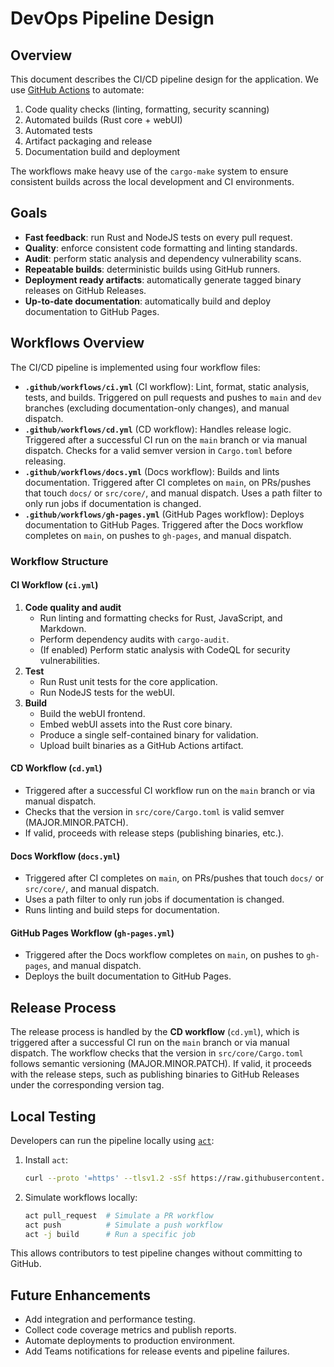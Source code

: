 # DevOps Pipeline Design

## Overview

This document describes the CI/CD pipeline design for the application. We use
[GitHub Actions](https://docs.github.com/en/actions/get-started/understand-github-actions)
to automate:

1. Code quality checks (linting, formatting, security scanning)
2. Automated builds (Rust core + webUI)
3. Automated tests
4. Artifact packaging and release
5. Documentation build and deployment

The workflows make heavy use of the `cargo-make` system to ensure consistent
builds across the local development and CI environments.

## Goals

- **Fast feedback**: run Rust and NodeJS tests on every pull request.
- **Quality**: enforce consistent code formatting and linting standards.
- **Audit**: perform static analysis and dependency vulnerability scans.
- **Repeatable builds**: deterministic builds using GitHub runners.
- **Deployment ready artifacts**: automatically generate tagged binary releases
  on GitHub Releases.
- **Up-to-date documentation**: automatically build and deploy documentation to GitHub Pages.

## Workflows Overview

The CI/CD pipeline is implemented using four workflow files:

- **`.github/workflows/ci.yml`** (CI workflow): Lint, format, static analysis, tests, and builds. Triggered on pull requests and pushes to `main` and `dev` branches (excluding documentation-only changes), and manual dispatch.
- **`.github/workflows/cd.yml`** (CD workflow): Handles release logic. Triggered after a successful CI run on the `main` branch or via manual dispatch. Checks for a valid semver version in `Cargo.toml` before releasing.
- **`.github/workflows/docs.yml`** (Docs workflow): Builds and lints documentation. Triggered after CI completes on `main`, on PRs/pushes that touch `docs/` or `src/core/`, and manual dispatch. Uses a path filter to only run jobs if documentation is changed.
- **`.github/workflows/gh-pages.yml`** (GitHub Pages workflow): Deploys documentation to GitHub Pages. Triggered after the Docs workflow completes on `main`, on pushes to `gh-pages`, and manual dispatch.

### Workflow Structure

#### CI Workflow (`ci.yml`)

1. **Code quality and audit**
   - Run linting and formatting checks for Rust, JavaScript, and Markdown.
   - Perform dependency audits with `cargo-audit`.
   - (If enabled) Perform static analysis with CodeQL for security vulnerabilities.
2. **Test**
   - Run Rust unit tests for the core application.
   - Run NodeJS tests for the webUI.
3. **Build**
   - Build the webUI frontend.
   - Embed webUI assets into the Rust core binary.
   - Produce a single self-contained binary for validation.
   - Upload built binaries as a GitHub Actions artifact.

#### CD Workflow (`cd.yml`)

- Triggered after a successful CI workflow run on the `main` branch or via manual dispatch.
- Checks that the version in `src/core/Cargo.toml` is valid semver (MAJOR.MINOR.PATCH).
- If valid, proceeds with release steps (publishing binaries, etc.).

#### Docs Workflow (`docs.yml`)

- Triggered after CI completes on `main`, on PRs/pushes that touch `docs/` or `src/core/`, and manual dispatch.
- Uses a path filter to only run jobs if documentation is changed.
- Runs linting and build steps for documentation.

#### GitHub Pages Workflow (`gh-pages.yml`)

- Triggered after the Docs workflow completes on `main`, on pushes to `gh-pages`, and manual dispatch.
- Deploys the built documentation to GitHub Pages.

## Release Process

The release process is handled by the **CD workflow** (`cd.yml`), which is triggered after a successful CI run on the `main` branch or via manual dispatch. The workflow checks that the version in `src/core/Cargo.toml` follows semantic versioning (MAJOR.MINOR.PATCH). If valid, it proceeds with the release steps, such as publishing binaries to GitHub Releases under the corresponding version tag.

## Local Testing

Developers can run the pipeline locally using
[`act`](https://github.com/nektos/act):

1. Install `act`:

   ```bash
   curl --proto '=https' --tlsv1.2 -sSf https://raw.githubusercontent.com/nektos/act/master/install.sh | sudo bash
   ```

2. Simulate workflows locally:

   ```bash
   act pull_request  # Simulate a PR workflow
   act push          # Simulate a push workflow
   act -j build      # Run a specific job
   ```

This allows contributors to test pipeline changes without committing to GitHub.

## Future Enhancements

- Add integration and performance testing.
- Collect code coverage metrics and publish reports.
- Automate deployments to production environment.
- Add Teams notifications for release events and pipeline failures.
